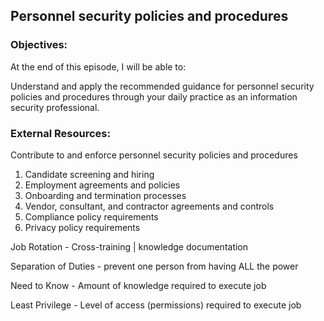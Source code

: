 ## Personnel security policies and procedures


### Objectives:

At the end of this episode, I will be able to:

Understand and apply the recommended guidance for personnel security policies
and procedures through your daily practice as an information security professional.


### External Resources:

Contribute to and enforce personnel security policies and procedures

1. Candidate screening and hiring
2. Employment agreements and policies
3. Onboarding and termination processes
4. Vendor, consultant, and contractor agreements and controls
5. Compliance policy requirements
6. Privacy policy requirements

Job Rotation - Cross-training | knowledge documentation

Separation of Duties - prevent one person from having ALL the power

Need to Know - Amount of knowledge required to execute job

Least Privilege - Level of access (permissions) required to execute job
